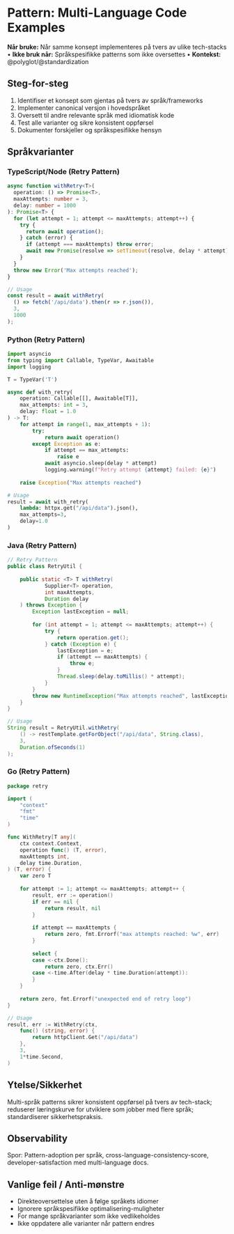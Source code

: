 # Pattern: Multi-Language Code Examples
**Når bruke:** Når samme konsept implementeres på tvers av ulike tech-stacks  •  **Ikke bruk når:** Språkspesifikke patterns som ikke oversettes  •  **Kontekst:** @polyglot/@standardization

## Steg-for-steg
1) Identifiser et konsept som gjentas på tvers av språk/frameworks
2) Implementer canonical versjon i hovedspråket
3) Oversett til andre relevante språk med idiomatisk kode
4) Test alle varianter og sikre konsistent oppførsel
5) Dokumenter forskjeller og språkspesifikke hensyn

## Språkvarianter
### TypeScript/Node (Retry Pattern)
```ts
async function withRetry<T>(
  operation: () => Promise<T>,
  maxAttempts: number = 3,
  delay: number = 1000
): Promise<T> {
  for (let attempt = 1; attempt <= maxAttempts; attempt++) {
    try {
      return await operation();
    } catch (error) {
      if (attempt === maxAttempts) throw error;
      await new Promise(resolve => setTimeout(resolve, delay * attempt));
    }
  }
  throw new Error('Max attempts reached');
}

// Usage
const result = await withRetry(
  () => fetch('/api/data').then(r => r.json()),
  3,
  1000
);
```

### Python (Retry Pattern)
```py
import asyncio
from typing import Callable, TypeVar, Awaitable
import logging

T = TypeVar('T')

async def with_retry(
    operation: Callable[[], Awaitable[T]],
    max_attempts: int = 3,
    delay: float = 1.0
) -> T:
    for attempt in range(1, max_attempts + 1):
        try:
            return await operation()
        except Exception as e:
            if attempt == max_attempts:
                raise e
            await asyncio.sleep(delay * attempt)
            logging.warning(f"Retry attempt {attempt} failed: {e}")
    
    raise Exception("Max attempts reached")

# Usage
result = await with_retry(
    lambda: httpx.get("/api/data").json(),
    max_attempts=3,
    delay=1.0
)
```

### Java (Retry Pattern)
```java
// Retry Pattern
public class RetryUtil {
    
    public static <T> T withRetry(
            Supplier<T> operation,
            int maxAttempts,
            Duration delay
    ) throws Exception {
        Exception lastException = null;
        
        for (int attempt = 1; attempt <= maxAttempts; attempt++) {
            try {
                return operation.get();
            } catch (Exception e) {
                lastException = e;
                if (attempt == maxAttempts) {
                    throw e;
                }
                Thread.sleep(delay.toMillis() * attempt);
            }
        }
        throw new RuntimeException("Max attempts reached", lastException);
    }
}

// Usage
String result = RetryUtil.withRetry(
    () -> restTemplate.getForObject("/api/data", String.class),
    3,
    Duration.ofSeconds(1)
);
```

### Go (Retry Pattern)
```go
package retry

import (
    "context"
    "fmt"
    "time"
)

func WithRetry[T any](
    ctx context.Context,
    operation func() (T, error),
    maxAttempts int,
    delay time.Duration,
) (T, error) {
    var zero T
    
    for attempt := 1; attempt <= maxAttempts; attempt++ {
        result, err := operation()
        if err == nil {
            return result, nil
        }
        
        if attempt == maxAttempts {
            return zero, fmt.Errorf("max attempts reached: %w", err)
        }
        
        select {
        case <-ctx.Done():
            return zero, ctx.Err()
        case <-time.After(delay * time.Duration(attempt)):
        }
    }
    
    return zero, fmt.Errorf("unexpected end of retry loop")
}

// Usage
result, err := WithRetry(ctx,
    func() (string, error) {
        return httpClient.Get("/api/data")
    },
    3,
    1*time.Second,
)
```

## Ytelse/Sikkerhet
Multi-språk patterns sikrer konsistent oppførsel på tvers av tech-stack; reduserer læringskurve for utviklere som jobber med flere språk; standardiserer sikkerhetspraksis.

## Observability
Spor: Pattern-adoption per språk, cross-language-consistency-score, developer-satisfaction med multi-language docs.

## Vanlige feil / Anti-mønstre
- Direkteoversettelse uten å følge språkets idiomer
- Ignorere språkspesifikke optimalisering-muligheter  
- For mange språkvarianter som ikke vedlikeholdes
- Ikke oppdatere alle varianter når pattern endres